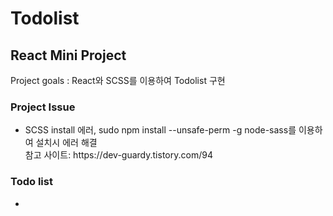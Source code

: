 <h1>Todolist </h1>
<h2>React Mini Project</h2>
Project goals : React와 SCSS를 이용하여 Todolist 구현
<br>
<h3>Project Issue</h3>
    <ul>
        <li>SCSS install 에러, sudo npm install --unsafe-perm -g node-sass를 이용하여 설치시 에러 해결</li>
        참고 사이트: https://dev-guardy.tistory.com/94
    </ul>

<h3>Todo list</h3>
    <ul>
        <li></li>
    </ul>
